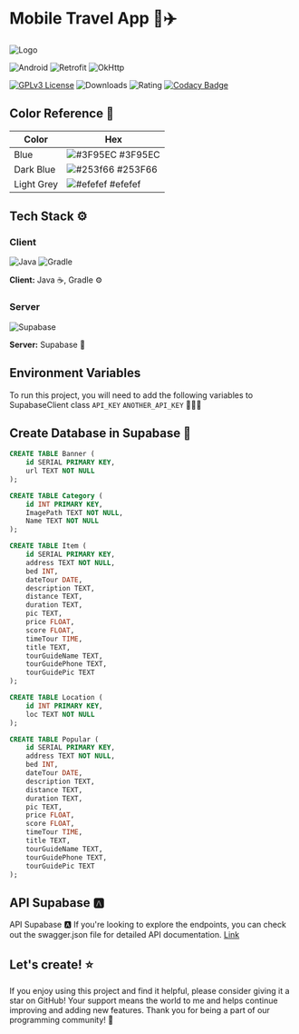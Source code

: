 
# Mobile Travel App 📱✈️


![Logo](https://img.freepik.com/free-photo/3d-cartoon-airplane-sky_23-2151671574.jpg?semt=ais_hybrid)

![Android](https://img.shields.io/badge/android-3DDC84?style=for-the-badge&logo=android&logoColor=white)
![Retrofit](https://img.shields.io/badge/Retrofit-2E7D32?style=for-the-badge&logo=retrofit&logoColor=white)
![OkHttp](https://img.shields.io/badge/OkHttp-FF3D00?style=for-the-badge&logo=okhttp&logoColor=white)

[![GPLv3 License](https://img.shields.io/badge/License-GPL%20v3-green.svg)](https://opensource.org/licenses/)
![Downloads](https://img.shields.io/github/downloads/Merkucios/MobileTravelApp/total.svg)
![Rating](https://img.shields.io/badge/rating-4.5%2F5-brightgreen.svg)
[![Codacy Badge](https://app.codacy.com/project/badge/Grade/5bf1457af8f94e6f960c810cbac2ff06)](https://app.codacy.com/gh/Merkucios/MobileTravelApp/dashboard?utm_source=gh&utm_medium=referral&utm_content=&utm_campaign=Badge_grade)

## Color Reference 🎨

| Color             | Hex                                                                |
| ----------------- | ------------------------------------------------------------------ |
| Blue | ![#3F95EC](https://via.placeholder.com/10/3F95EC?text=+) #3F95EC |
| Dark Blue | ![#253f66](https://via.placeholder.com/10/253f66?text=+) #253F66 |
| Light Grey | ![#efefef](https://via.placeholder.com/10/efefef?text=+) #efefef |


## Tech Stack ⚙️

### Client
![Java](https://img.shields.io/badge/Java-007396?style=for-the-badge&logo=openjdk&logoColor=white) ![Gradle](https://img.shields.io/badge/Gradle-0a3640?style=for-the-badge&logo=gradle&logoColor=white)

**Client:** Java ☕, Gradle ⚙️

### Server
![Supabase](https://img.shields.io/badge/Supabase-3ECF8E?style=for-the-badge&logo=supabase&logoColor=white)

**Server:** Supabase 📂
## Environment Variables

To run this project, you will need to add the following variables to SupabaseClient class
`API_KEY`
`ANOTHER_API_KEY` 🧑🏻‍💻


## Create Database in Supabase 📁

```SQL
CREATE TABLE Banner (
    id SERIAL PRIMARY KEY,
    url TEXT NOT NULL
);

CREATE TABLE Category (
    id INT PRIMARY KEY,
    ImagePath TEXT NOT NULL,
    Name TEXT NOT NULL
);

CREATE TABLE Item (
    id SERIAL PRIMARY KEY,
    address TEXT NOT NULL,
    bed INT,
    dateTour DATE,
    description TEXT,
    distance TEXT,
    duration TEXT,
    pic TEXT,
    price FLOAT,
    score FLOAT,
    timeTour TIME,
    title TEXT,
    tourGuideName TEXT,
    tourGuidePhone TEXT,
    tourGuidePic TEXT
);

CREATE TABLE Location (
    id INT PRIMARY KEY,
    loc TEXT NOT NULL
);

CREATE TABLE Popular (
    id SERIAL PRIMARY KEY,
    address TEXT NOT NULL,
    bed INT,
    dateTour DATE,
    description TEXT,
    distance TEXT,
    duration TEXT,
    pic TEXT,
    price FLOAT,
    score FLOAT,
    timeTour TIME,
    title TEXT,
    tourGuideName TEXT,
    tourGuidePhone TEXT,
    tourGuidePic TEXT
);


```

## API Supabase 🅰️
API Supabase 🅰️
If you're looking to explore the endpoints, you can check out the swagger.json file for detailed API documentation. [Link]([https://github.com/Merkucios/MobileTravelApp/swagger.json](https://github.com/Merkucios/MobileTravelApp/blob/main/swagger.json))

## Let's create! ⭐

If you enjoy using this project and find it helpful, please consider giving it a star on GitHub! Your support means the world to me and helps continue improving and adding new features. Thank you for being a part of our programming community! 🌟
